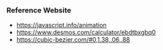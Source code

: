 ### Reference Website

-  https://javascript.info/animation
-  https://www.desmos.com/calculator/ebdtbxgbq0
-  https://cubic-bezier.com/#0,1.38,.06,.88